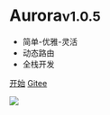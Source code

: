 
# Aurora<small>v1.0.5</small>

- 简单-优雅-灵活
- 动态路由
- 全栈开发

[开始](home.md)
[Gitee](https://gitee.com/aurora-engine/aurora)

![](#f0f0f0)